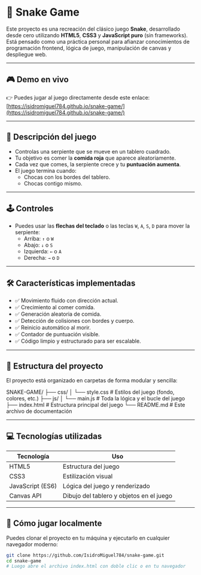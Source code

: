 # 🐍 Snake Game

Este proyecto es una recreación del clásico juego **Snake**, desarrollado desde cero utilizando **HTML5**, **CSS3** y **JavaScript puro** (sin frameworks).  
Está pensado como una práctica personal para afianzar conocimientos de programación frontend, lógica de juego, manipulación de canvas y despliegue web.

---

## 🎮 Demo en vivo

👉 Puedes jugar al juego directamente desde este enlace:  [https://isidromiguel784.github.io/snake-game/](https://isidromiguel784.github.io/snake-game/)

---

## 🧠 Descripción del juego

- Controlas una serpiente que se mueve en un tablero cuadrado.
- Tu objetivo es comer la **comida roja** que aparece aleatoriamente.
- Cada vez que comes, la serpiente crece y tu **puntuación aumenta**.
- El juego termina cuando:
  - Chocas con los bordes del tablero.
  - Chocas contigo mismo.

---

## 🕹️ Controles

- Puedes usar las **flechas del teclado** o las teclas `W`, `A`, `S`, `D` para mover la serpiente:
  - Arriba: `↑` o `W`
  - Abajo: `↓` o `S`
  - Izquierda: `←` o `A`
  - Derecha: `→` o `D`

---

## 🛠️ Características implementadas

- ✅ Movimiento fluido con dirección actual.
- ✅ Crecimiento al comer comida.
- ✅ Generación aleatoria de comida.
- ✅ Detección de colisiones con bordes y cuerpo.
- ✅ Reinicio automático al morir.
- ✅ Contador de puntuación visible.
- ✅ Código limpio y estructurado para ser escalable.

---

## 📁 Estructura del proyecto

El proyecto está organizado en carpetas de forma modular y sencilla:

SNAKE-GAME/
├── css/
│ └── style.css # Estilos del juego (fondo, colores, etc.)
├── js/
│ └── main.js # Toda la lógica y el bucle del juego
├── index.html # Estructura principal del juego
└── README.md # Este archivo de documentación


---

## 💻 Tecnologías utilizadas

| Tecnología | Uso |
|------------|-----|
| HTML5 | Estructura del juego |
| CSS3 | Estilización visual |
| JavaScript (ES6) | Lógica del juego y renderizado |
| Canvas API | Dibujo del tablero y objetos en el juego |

---

## 🚀 Cómo jugar localmente

Puedes clonar el proyecto en tu máquina y ejecutarlo en cualquier navegador moderno:

```bash
git clone https://github.com/IsidroMiguel784/snake-game.git
cd snake-game
# Luego abre el archivo index.html con doble clic o en tu navegador
